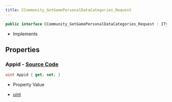 ```yaml
---
title: CCommunity_GetGamePersonalDataCategories_Request
---
```


```csharp
public interface CCommunity_GetGamePersonalDataCategories_Request : ITypedProtobuf<CCommunity_GetGamePersonalDataCategories_Request>, INativeHandle
```

- Implements

## Properties

### **Appid** - [Source Code](https://github.com/swiftly-solution/swiftlys2/blob/main/managed/src/SwiftlyS2.Generated/Protobufs/Interfaces/CCommunity_GetGamePersonalDataCategories_Request.cs#L13)

```csharp
uint Appid { get; set; }
```

- Property Value

- [uint](https://learn.microsoft.com/dotnet/api/system.uint32)


